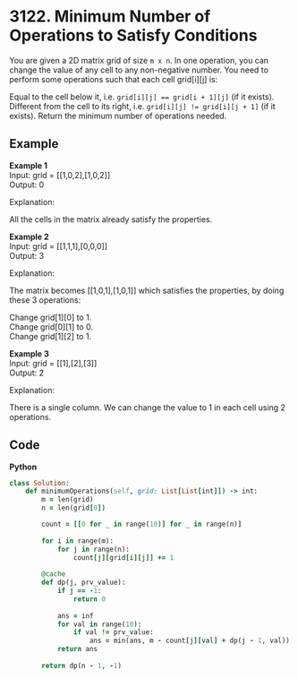 # 3122. Minimum Number of Operations to Satisfy Conditions
You are given a 2D matrix grid of size `m x n`. In one operation, you can change the value of any cell to any non-negative number. You need to perform some operations such that each cell grid[i][j] is:

Equal to the cell below it, i.e. `grid[i][j] == grid[i + 1][j]` (if it exists).
Different from the cell to its right, i.e. `grid[i][j] != grid[i][j + 1]` (if it exists).
Return the minimum number of operations needed.

 
## Example
**Example 1**  
Input: grid = [[1,0,2],[1,0,2]]  
Output: 0  

Explanation:  



All the cells in the matrix already satisfy the properties.  

**Example 2**  
Input: grid = [[1,1,1],[0,0,0]]  
Output: 3  

Explanation:  



The matrix becomes [[1,0,1],[1,0,1]] which satisfies the properties, by doing these 3 operations:  

Change grid[1][0] to 1.  
Change grid[0][1] to 0.  
Change grid[1][2] to 1.  

**Example 3**  
Input: grid = [[1],[2],[3]]  
Output: 2  

Explanation:  

There is a single column. We can change the value to 1 in each cell using 2 operations.  

## Code
**Python**
```ruby
class Solution:
    def minimumOperations(self, grid: List[List[int]]) -> int:
        m = len(grid)
        n = len(grid[0])

        count = [[0 for _ in range(10)] for _ in range(n)]
        
        for i in range(m):
            for j in range(n):
                count[j][grid[i][j]] += 1
        
        @cache
        def dp(j, prv_value):
            if j == -1:
                return 0
            
            ans = inf
            for val in range(10):
                if val != prv_value:
                    ans = min(ans, m - count[j][val] + dp(j - 1, val))
            return ans
        
        return dp(n - 1, -1)
```
